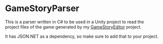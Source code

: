 # GameStoryParser
This is a parser written in C# to be used in a Unity project to read the project files of the game generated by my [GameStoryEditor](https://github.com/afeather123/GameStoryEditor) project.

It has JSON.NET as a dependency, so make sure to add that to your project.
